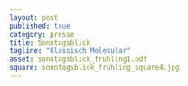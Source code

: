 ```yaml
---
layout: post
published: true
category: presse
title: Sonntagsblick
tagline: "Klassisch Molekular"
asset: sonntagsblick_frühling1.pdf
square: sonntagsblick_frühling_square4.jpg
---
```


